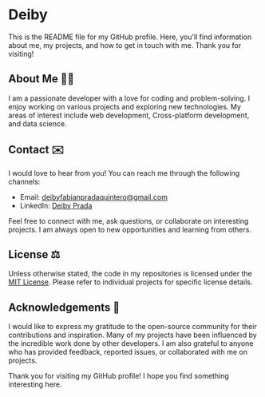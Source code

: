 # Deiby 

This is the README file for my GitHub profile. Here, you'll find information about me, my projects, and how to get in touch with me. Thank you for visiting!

## About Me 👨‍💻

I am a passionate developer with a love for coding and problem-solving. I enjoy working on various projects and exploring new technologies. My areas of interest include web development, Cross-platform development, and data science.

<!--
## Projects

Here are some of the projects I have worked on. You can find more details and code repositories in the respective project links:

1. **Project Name**: [Link to Project](https://github.com/username/project)
   - Brief description of the project.
   - Technologies used.
   - Key features and accomplishments.

2. **Project Name**: [Link to Project](https://github.com/username/project)
   - Brief description of the project.
   - Technologies used.
   - Key features and accomplishments.

3. **Project Name**: [Link to Project](https://github.com/username/project)
   - Brief description of the project.
   - Technologies used.
   - Key features and accomplishments.

Please feel free to explore these projects and provide feedback or suggestions.

-->
## Contact ✉️

I would love to hear from you! You can reach me through the following channels:

- Email: deibyfabianpradaquintero@gmail.com
- LinkedIn: [Deiby Prada](https://www.linkedin.com/in/deiby-prada-503290238)

Feel free to connect with me, ask questions, or collaborate on interesting projects. I am always open to new opportunities and learning from others.

## License ⚖️

Unless otherwise stated, the code in my repositories is licensed under the [MIT License](https://opensource.org/licenses/MIT). Please refer to individual projects for specific license details.

## Acknowledgements 🤝

I would like to express my gratitude to the open-source community for their contributions and inspiration. Many of my projects have been influenced by the incredible work done by other developers. I am also grateful to anyone who has provided feedback, reported issues, or collaborated with me on projects.

Thank you for visiting my GitHub profile! I hope you find something interesting here.
